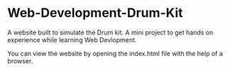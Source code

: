 # Web-Development-Drum-Kit
A website built to simulate the Drum kit. A mini project to get hands on experience while learning Web Devlopment.


You can view the website by opening the index.html file with the help of a browser.

